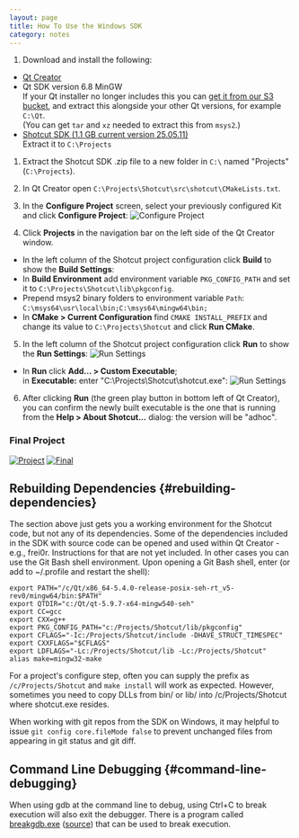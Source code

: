 ```yaml
---
layout: page
title: How To Use the Windows SDK
category: notes
---
```


1. Download and install the following:

  - [Qt Creator](https://www.qt.io/download-open-source/)
  - Qt SDK version 6.8 MinGW  
    If your Qt installer no longer includes this you can [get it from our S3 bucket](https://s3.amazonaws.com/misc.meltymedia/shotcut-build/qt-6.8.1-x64-mingw.txz), and
    extract this alongside your other Qt versions, for example `C:\Qt`.  
    (You can get `tar` and `xz` needed to extract this from `msys2`.)
  - [Shotcut SDK (1.1 GB current version 25.05.11)](https://s3.amazonaws.com/builds.us.meltytech/shotcut/shotcut-win64-sdk-250511.txz)  
    Extract it to `C:\Projects`

1. Extract the Shotcut SDK .zip file to a new folder in `C:\` named "Projects" (`C:\Projects`).
2. In Qt Creator open `C:\Projects\Shotcut\src\shotcut\CMakeLists.txt`.
3. In the **Configure Project** screen, select your previously configured Kit
   and click **Configure Project**:
   ![Configure Project](configure_project.png)

4. Click **Projects** in the navigation bar on the left side of the Qt Creator window.  
  - In the left column of the Shotcut project configuration click **Build**
    to show the **Build Settings**:
  - In **Build Environment** add environment variable `PKG_CONFIG_PATH` and set it to `C:\Projects\Shotcut\lib\pkgconfig`.
  - Prepend msys2 binary folders to environment variable `Path`: `C:\msys64\usr\local\bin;C:\msys64\mingw64\bin;`
  - In **CMake &gt; Current Configuration** find `CMAKE INSTALL_PREFIX` and change its value to `C:\Projects\Shotcut` and click **Run CMake**.

5. In the left column of the Shotcut project configuration click **Run**
   to show the **Run Settings**:
    ![Run Settings](run_settings.png)

  - In **Run** click **Add... &gt; Custom Executable**;  
    in **Executable:** enter "C:\Projects\Shotcut\shotcut.exe":
    ![Run Settings](run_settings2.png)

6. After clicking **Run** (the green play button in bottom left of Qt Creator),
   you can confirm the newly built executable is the one that is running from the
   **Help &gt; About Shotcut...** dialog: the version will be "adhoc".

### Final Project

<a href="project.png">
<img src="project.png" alt="Project"></a>
<a href="final.png">
<img src="final.png" alt="Final"></a>

Rebuilding Dependencies {#rebuilding-dependencies}
-----------------------

The section above just gets you a working environment for the Shotcut
code, but not any of its dependencies. Some of the dependencies included
in the SDK with source code can be opened and used within Qt Creator -
e.g., frei0r. Instructions for that are not yet included. In other
cases you can use the Git Bash shell environment. Upon opening a Git
Bash shell, enter (or add to ~/.profile and restart the shell):

    export PATH="/c/Qt/x86_64-5.4.0-release-posix-seh-rt_v5-rev0/mingw64/bin:$PATH"
    export QTDIR="c:/Qt/qt-5.9.7-x64-mingw540-seh"
    export CC=gcc
    export CXX=g++
    export PKG_CONFIG_PATH="c:/Projects/Shotcut/lib/pkgconfig"
    export CFLAGS="-Ic:/Projects/Shotcut/include -DHAVE_STRUCT_TIMESPEC"
    export CXXFLAGS="$CFLAGS"
    export LDFLAGS="-Lc:/Projects/Shotcut/lib -Lc:/Projects/Shotcut"
    alias make=mingw32-make

For a project's configure step, often you can supply the prefix as
`/c/Projects/Shotcut` and `make install` will work as expected. However,
sometimes you need to copy DLLs from bin/ or lib/ into
/c/Projects/Shotcut where shotcut.exe resides.

When working with git repos from the SDK on Windows, it may helpful to
issue `git config core.fileMode false` to prevent unchanged files from
appearing in git status and git diff.

Command Line Debugging {#command-line-debugging}
----------------------

When using gdb at the command line to debug, using Ctrl+C to break
execution will also exit the debugger. There is a program called
[breakgdb.exe](https://s3.amazonaws.com/misc.meltymedia/shotcut-build/breakgdb.exe) ([source](https://s3.amazonaws.com/misc.meltymedia/shotcut-build/debugbreak.c)) that can be used to break
execution.
